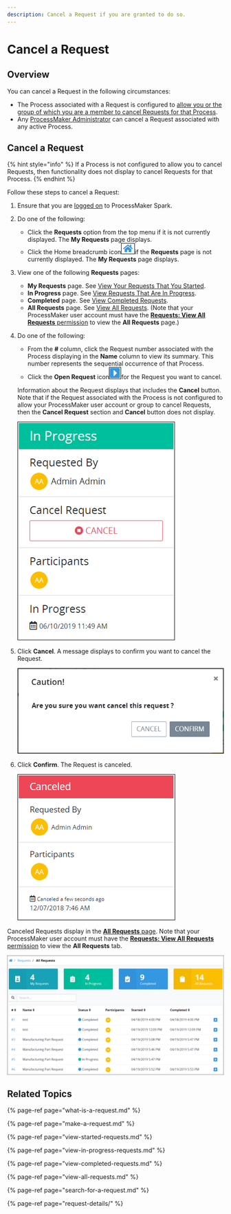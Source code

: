 ```yaml
---
description: Cancel a Request if you are granted to do so.
---
```


# Cancel a Request

## Overview

You can cancel a Request in the following circumstances:

* The Process associated with a Request is configured to [allow you or the group of which you are a member to cancel Requests for that Process](../../designing-processes/viewing-processes/view-the-list-of-processes/edit-the-name-description-category-or-status-of-a-process.md#edit-general-information-about-a-process).
* Any [ProcessMaker Administrator](../../start-here/how-to-use-this-document.md#processmaker-administrator) can cancel a Request associated with any active Process.

## Cancel a Request

{% hint style="info" %}
If a Process is not configured to allow you to cancel Requests, then functionality does not display to cancel Requests for that Process.
{% endhint %}

Follow these steps to cancel a Request:

1. Ensure that you are [logged on](../log-in.md#log-on) to ProcessMaker Spark.
2. Do one of the following:
   * Click the **Requests** option from the top menu if it is not currently displayed. The **My Requests** page displays.
   * Click the Home breadcrumb icon![](../../.gitbook/assets/home-breadcrumb-icon.png)if the **Requests** page is not currently displayed. The **My Requests** page displays.
3. View one of the following **Requests** pages:
   * **My Requests** page. See [View Your Requests That You Started](view-started-requests.md#view-your-requests).
   * **In Progress** page. See [View Requests That Are In Progress](view-in-progress-requests.md#view-in-progress-requests-in-which-you-are-participating).
   * **Completed** page. See [View Completed Requests](view-completed-requests.md#view-completed-requests-in-which-you-participated).
   * **All Requests** page. See [View All Requests](view-all-requests.md#view-all-requests-in-your-organization). \(Note that your ProcessMaker user account must have the [**Requests: View All Requests** permission](../../processmaker-administration/permission-descriptions-for-users-and-groups.md#requests) to view the **All Requests** page.\)
4. Do one of the following:

   * From the **\#** column, click the Request number associated with the Process displaying in the **Name** column to view its summary. This number represents the sequential occurrence of that Process.
   * Click the **Open Request** icon![](../../.gitbook/assets/open-request-icon-requests.png)for the Request you want to cancel.

   Information about the Request displays that includes the **Cancel** button. Note that if the Request associated with the Process is not configured to allow your ProcessMaker user account or group to cancel Requests, then the **Cancel Request** section and **Cancel** button does not display.

   ![](../../.gitbook/assets/in-progress-request-to-cancel-request-requests%20%281%29.png)

5. Click **Cancel**. A message displays to confirm you want to cancel the Request.  

   ![](../../.gitbook/assets/cancel-request-confirmation-screen-requests.png)

6. Click **Confirm**. The Request is canceled.  

   ![](../../.gitbook/assets/canceled-request-requests.png)

Canceled Requests display in the [**All Requests** page](view-all-requests.md). Note that your ProcessMaker user account must have the [**Requests: View All Requests** permission](../../processmaker-administration/permission-descriptions-for-users-and-groups.md#requests) to view the **All Requests** tab.

![Canceled Request in the &quot;All Requests&quot; page](../../.gitbook/assets/canceled-request-in-all-requests-tab-requests.png)

## Related Topics

{% page-ref page="what-is-a-request.md" %}

{% page-ref page="make-a-request.md" %}

{% page-ref page="view-started-requests.md" %}

{% page-ref page="view-in-progress-requests.md" %}

{% page-ref page="view-completed-requests.md" %}

{% page-ref page="view-all-requests.md" %}

{% page-ref page="search-for-a-request.md" %}

{% page-ref page="request-details/" %}



